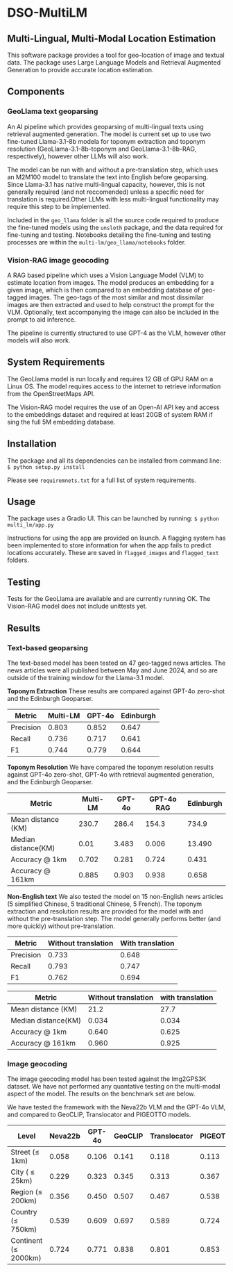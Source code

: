 # DSO-MultiLM
## Multi-Lingual, Multi-Modal Location Estimation

This software package provides a tool for geo-location of image and textual data. The package uses Large Language Models and Retrieval Augmented Generation to provide accurate location estimation. 

## Components

### GeoLlama text geoparsing
 An AI pipeline which provides geoparsing of multi-lingual texts using retrieval augmented generation. The model is current set up to use two fine-tuned Llama-3.1-8b modela for toponym extraction and toponym resolution (GeoLlama-3.1-8b-toponym and GeoLlama-3.1-8b-RAG, respectively), however other LLMs will also work. 

 The model can be run with and without a pre-translation step, which uses an M2M100 model to translate the text  into English before geoparsing. Since Llama-3.1 has native multi-lingual capacity, however, this is not generally required (and not reccomended) unless a specific need for translation is required.Other LLMs with less multi-lingual functionality may require this step to be implemented. 

 Included in the `geo_llama` folder is all the source code required to produce the fine-tuned models using the `unsloth` package, and the data required for fine-tuning and testing. Notebooks detailing the fine-tuning and testing processes are within the `multi-lm/geo_llama/notebooks` folder.


 ### Vision-RAG image geocoding
 A RAG based pipeline which uses a Vision Language Model (VLM) to estimate location from images. The model produces an embedding for a given image, which is then compared to an embedding database of geo-tagged images. The geo-tags of the most similar and most dissimilar images are then extracted and used to help construct the prompt for the VLM. Optionally, text accompanying the image can also be included in the prompt to aid inference. 

 The pipeline is currently structured to use GPT-4 as the VLM, however other models will also work. 

## System Requirements
The GeoLlama model is run locally and requires 12 GB of GPU RAM on a Linux OS. The model requires access to the internet to retrieve information from the OpenStreetMaps API.

The Vision-RAG model requires the use of an Open-AI API key and access to the embeddings dataset and required at least 20GB of system RAM if sing the full 5M embedding database. 

## Installation
The package and all its dependencies can be installed from command line:
```$ python setup.py install```

Please see `requiremnets.txt` for a full list of system requirements.

## Usage
The package uses a Gradio UI. This can be launched by running:
```$ python multi_lm/app.py```

Instructions for using the app are provided on launch. A flagging system has been implemented to store information for when the app fails to predict locations accurately. These are saved in `flagged_images` and `flagged_text` folders. 

## Testing
Tests for the GeoLlama are available and are currently running OK. The Vision-RAG model does not include unittests yet.

## Results

### Text-based geoparsing
 The text-based model has been tested on 47 geo-tagged news articles. The news articles were all published between May and June 2024, and so are outside of the training window for the Llama-3.1 model.

 **Toponym Extraction**
These results are compared against GPT-4o zero-shot and the Edinburgh Geoparser. 

| Metric    | Multi-LM | GPT-4o | Edinburgh |
| ----------|----------|--------|-----------|
| Precision | 0.803    | 0.852  | 0.647     |
| Recall    | 0.736    | 0.717  | 0.641     |
| F1        | 0.744    | 0.779  | 0.644     |

**Toponym Resolution**
We have compared the toponym resolution results against GPT-4o zero-shot, GPT-4o with retrieval augmented generation, and the Edinburgh Geoparser.

| Metric             | Multi-LM | GPT-4o | GPT-4o RAG | Edinburgh |
| ------------------ |----------|--------|------------|-----------|
| Mean distance (KM) | 230.7    | 286.4  | 154.3      | 734.9     |
| Median distance(KM)| 0.01     | 3.483  | 0.006      | 13.490    |
| Accuracy @ 1km     | 0.702    | 0.281  | 0.724      | 0.431     |
| Accuracy @ 161km   | 0.885    | 0.903  | 0.938      | 0.658     |

**Non-English text**
We also tested the model on 15 non-English news articles (5 simplified Chinese, 5 traditional Chinese, 5 French). The toponym extraction and resolution results are provided for the model with and without the pre-translation step. The model generally performs better (and more quickly) without pre-translation. 
 

| Metric    | Without translation | With translation | 
| ----------|---------------------|------------------|
| Precision | 0.733               | 0.648            |
| Recall    | 0.793               | 0.747            |
| F1        | 0.762               | 0.694            |


| Metric             | Without translation | with translation |
| ------------------ |---------------------|------------------|
| Mean distance (KM) | 21.2                | 27.7             |
| Median distance(KM)| 0.034               | 0.034            |
| Accuracy @ 1km     | 0.640               | 0.625            |
| Accuracy @ 161km   | 0.960               | 0.925            |

### Image geocoding
The image geocoding model has been tested against the Img2GPS3K dataset. We have not performed any quantative testing on the multi-modal aspect of the model. The results on the benchmark set are below.

We have tested the framework with the Neva22b VLM and the GPT-4o VLM, and compared to GeoCLIP, Translocator and PIGEOTTO models. 

| Level                    | Neva22b | GPT-4o | GeoCLIP | Translocator |PIGEOTTO|
|--------------------------|---------|--------|---------|--------------|--------|
| Street ($\leq$ 1km)      | 0.058   | 0.106  | 0.141   | 0.118        | 0.113  |
| City ( $\leq$ 25km)      | 0.229   | 0.323  | 0.345   | 0.313        | 0.367  |
| Region ($\leq$ 200km)    | 0.356   | 0.450  | 0.507   | 0.467        | 0.538  |
| Country ($\leq$ 750km)   | 0.539   | 0.609  | 0.697   | 0.589        | 0.724  |
| Continent ($\leq$ 2000km)| 0.724   | 0.771  | 0.838   | 0.801        | 0.853  |

